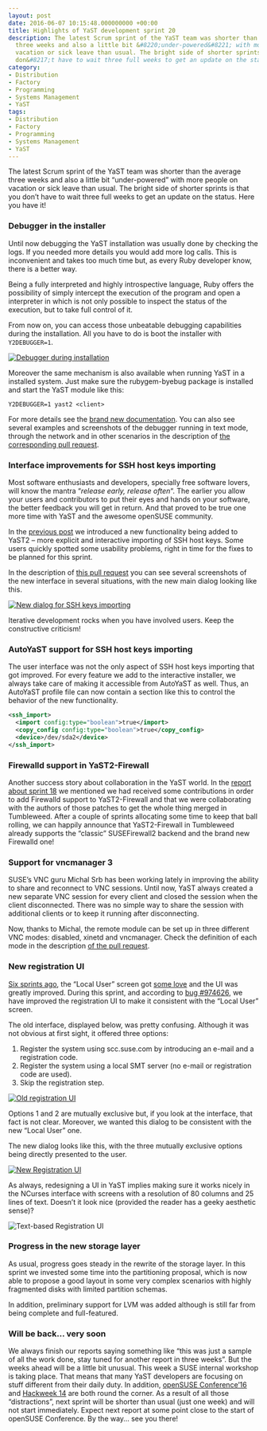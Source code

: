 ```yaml
---
layout: post
date: 2016-06-07 10:15:48.000000000 +00:00
title: Highlights of YaST development sprint 20
description: The latest Scrum sprint of the YaST team was shorter than the average
  three weeks and also a little bit &#8220;under-powered&#8221; with more people on
  vacation or sick leave than usual. The bright side of shorter sprints is that you
  don&#8217;t have to wait three full weeks to get an update on the status.
category:
- Distribution
- Factory
- Programming
- Systems Management
- YaST
tags:
- Distribution
- Factory
- Programming
- Systems Management
- YaST
---
```


The latest Scrum sprint of the YaST team was shorter than the average
three weeks and also a little bit “under-powered” with more people on
vacation or sick leave than usual. The bright side of shorter sprints is
that you don’t have to wait three full weeks to get an update on the
status. Here you have it!

### Debugger in the installer

Until now debugging the YaST installation was usually done by checking
the logs. If you needed more details you would add more log calls. This
is inconvenient and takes too much time but, as every Ruby developer
know, there is a better way.

Being a fully interpreted and highly introspective language, Ruby offers
the possibility of simply intercept the execution of the program and
open a interpreter in which is not only possible to inspect the status
of the execution, but to take full control of it.

From now on, you can access those unbeatable debugging capabilities
during the installation. All you have to do is boot the installer with
`Y2DEBUGGER=1`.

[![Debugger during
installation](../../../../images/2016-06-07/debugger_session-300x225.png)](../../../../images/2016-06-07/debugger_session.png)

Moreover the same mechanism is also available when running YaST in a
installed system. Just make sure the rubygem-byebug package is installed
and start the YaST module like this:

`Y2DEBUGGER=1 yast2 <client>`

For more details see the [brand new documentation][1]. You can also see
several examples and screenshots of the debugger running in text mode,
through the network and in other scenarios in the description of [the
corresponding pull request][2].

### Interface improvements for SSH host keys importing

Most software enthusiasts and developers, specially free software
lovers, will know the mantra “*release early, release often*“. The
earlier you allow your users and contributors to put their eyes and
hands on your software, the better feedback you will get in return. And
that proved to be true one more time with YaST and the awesome openSUSE
community.

In the [previous post][3] we introduced a new functionality being added
to YaST2 – more explicit and interactive importing of SSH host keys.
Some users quickly spotted some usability problems, right in time for
the fixes to be planned for this sprint.

In the description of [this pull request][4] you can see several
screenshots of the new interface in several situations, with the new
main dialog looking like this.

[![New dialog for SSH keys
importing](../../../../images/2016-06-07/sshimport2-300x225.png)](../../../../images/2016-06-07/sshimport2.png)

Iterative development rocks when you have involved users. Keep the
constructive criticism!

### AutoYaST support for SSH host keys importing

The user interface was not the only aspect of SSH host keys importing
that got improved. For every feature we add to the interactive
installer, we always take care of making it accessible from AutoYaST as
well. Thus, an AutoYaST profile file can now contain a section like this
to control the behavior of the new functionality.  

```xml
<ssh_import>
  <import config:type="boolean">true</import>
  <copy_config config:type="boolean">true</copy_config>
  <device>/dev/sda2</device>
</ssh_import>
```

### Firewalld support in YaST2-Firewall

Another success story about collaboration in the YaST world. In the
[report about sprint 18][5] we mentioned we had received some
contributions in order to add Firewalld support to YaST2-Firewall and
that we were collaborating with the authors of those patches to get the
whole thing merged in Tumbleweed. After a couple of sprints allocating
some time to keep that ball rolling, we can happily announce that
YaST2-Firewall in Tumbleweed already supports the “classic”
SUSEFirewall2 backend and the brand new Firewalld one!

### Support for vncmanager 3

SUSE’s VNC guru Michal Srb has been working lately in improving the
ability to share and reconnect to VNC sessions. Until now, YaST always
created a new separate VNC session for every client and closed the
session when the client disconnected. There was no simple way to share
the session with additional clients or to keep it running after
disconnecting.

Now, thanks to Michal, the remote module can be set up in three
different VNC modes: disabled, xinetd and vncmanager. Check the
definition of each mode in the description [of the pull request][6].

### New registration UI

[Six sprints ago][7], the “Local User” screen got [some love][8] and the
UI was greatly improved. During this sprint, and according to [bug
#974626][9], we have improved the registration UI to make it consistent
with the “Local User” screen.

The old interface, displayed below, was pretty confusing. Although it
was not obvious at first sight, it offered three options:

1.  Register the system using scc.suse.com by introducing an e-mail and
    a registration code.
2.  Register the system using a local SMT server (no e-mail or
    registration code are used).
3.  Skip the registration step.

[![Old registration
UI](../../../../images/2016-06-07/reg-old-300x225.png)](../../../../images/2016-06-07/reg-old.png)

Options 1 and 2 are mutually exclusive but, if you look at the
interface, that fact is not clear. Moreover, we wanted this dialog to be
consistent with the new “Local User” one.

The new dialog looks like this, with the three mutually exclusive
options being directly presented to the user.

[![New Registration
UI](../../../../images/2016-06-07/reg-new-300x225.png)](../../../../images/2016-06-07/reg-new.png)

As always, redesigning a UI in YaST implies making sure it works nicely
in the NCurses interface with screens with a resolution of 80 columns
and 25 lines of text. Doesn’t it look nice (provided the reader has a
geeky aesthetic sense)?

![Text-based Registration
UI](../../../../images/2016-06-07/reg-curses.png)

### Progress in the new storage layer

As usual, progress goes steady in the rewrite of the storage layer. In
this sprint we invested some time into the partitioning proposal, which
is now able to propose a good layout in some very complex scenarios with
highly fragmented disks with limited partition schemas.

In addition, preliminary support for LVM was added although is still far
from being complete and full-featured.

### Will be back… very soon

We always finish our reports saying something like “this was just a
sample of all the work done, stay tuned for another report in three
weeks”. But the weeks ahead will be a little bit unusual. This week a
SUSE internal workshop is taking place. That means that many YaST
developers are focusing on stuff different from their daily duty. In
addition, [openSUSE Conference’16][10] and [Hackweek 14][11] are both
round the corner. As a result of all those “distractions”, next sprint
will be shorter than usual (just one week) and will not start
immediately. Expect next report at some point close to the start of
openSUSE Conference. By the way… see you there!



[1]: http://yastgithubio.readthedocs.io/en/latest/debugging/
[2]: https://github.com/yast/yast-installation/pull/379
[3]: https://lizards.opensuse.org/?p=11822
[4]: https://github.com/yast/yast-installation/pull/382
[5]: https://lizards.opensuse.org/2016/05/02/highlights-of-yast-development-sprint-18/
[6]: https://github.com/yast/yast-network/pull/401
[7]: https://lizards.opensuse.org/2016/02/03/highlights-of-development-sprint-14/
[8]: https://github.com/yast/yast-users/pull/84
[9]: https://bugzilla.suse.com/show_bug.cgi?id=974626
[10]: https://events.opensuse.org/conference/oSC16
[11]: https://hackweek.suse.com
